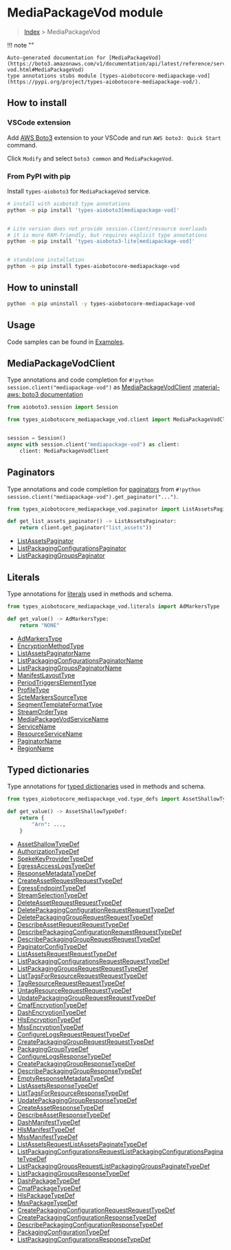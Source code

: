 # MediaPackageVod module

> [Index](../README.md) > MediaPackageVod


!!! note ""

    Auto-generated documentation for [MediaPackageVod](https://boto3.amazonaws.com/v1/documentation/api/latest/reference/services/mediapackage-vod.html#MediaPackageVod)
    type annotations stubs module [types-aiobotocore-mediapackage-vod](https://pypi.org/project/types-aiobotocore-mediapackage-vod/).

## How to install

### VSCode extension

Add [AWS Boto3](https://marketplace.visualstudio.com/items?itemName=Boto3typed.boto3-ide)
extension to your VSCode and run `AWS boto3: Quick Start` command.

Click `Modify` and select `boto3 common` and `MediaPackageVod`.

### From PyPI with pip

Install `types-aioboto3` for `MediaPackageVod` service.

```bash
# install with aioboto3 type annotations
python -m pip install 'types-aioboto3[mediapackage-vod]'


# Lite version does not provide session.client/resource overloads
# it is more RAM-friendly, but requires explicit type annotations
python -m pip install 'types-aioboto3-lite[mediapackage-vod]'


# standalone installation
python -m pip install types-aiobotocore-mediapackage-vod
```



## How to uninstall

```bash
python -m pip uninstall -y types-aiobotocore-mediapackage-vod
```

## Usage

Code samples can be found in [Examples](./usage.md).

## MediaPackageVodClient

Type annotations and code completion for  `#!python session.client("mediapackage-vod")` as [MediaPackageVodClient](./client.md)
[:material-aws: boto3 documentation](https://boto3.amazonaws.com/v1/documentation/api/latest/reference/services/mediapackage-vod.html#MediaPackageVod.Client)

```python title="Usage example"
from aioboto3.session import Session

from types_aiobotocore_mediapackage_vod.client import MediaPackageVodClient


session = Session()
async with session.client("mediapackage-vod") as client:
    client: MediaPackageVodClient
```


## Paginators

Type annotations and code completion for
[paginators](./paginators.md)
from `#!python session.client("mediapackage-vod").get_paginator("...")`.

```python title="Usage example"
from types_aiobotocore_mediapackage_vod.paginator import ListAssetsPaginator

def get_list_assets_paginator() -> ListAssetsPaginator:
    return client.get_paginator("list_assets"))
```

- [ListAssetsPaginator](./paginators.md#listassetspaginator)
- [ListPackagingConfigurationsPaginator](./paginators.md#listpackagingconfigurationspaginator)
- [ListPackagingGroupsPaginator](./paginators.md#listpackaginggroupspaginator)








## Literals

Type annotations for [literals](./literals.md) used in methods and schema.

```python title="Usage example"
from types_aiobotocore_mediapackage_vod.literals import AdMarkersType

def get_value() -> AdMarkersType:
    return "NONE"
```

- [AdMarkersType](./literals.md#admarkerstype)
- [EncryptionMethodType](./literals.md#encryptionmethodtype)
- [ListAssetsPaginatorName](./literals.md#listassetspaginatorname)
- [ListPackagingConfigurationsPaginatorName](./literals.md#listpackagingconfigurationspaginatorname)
- [ListPackagingGroupsPaginatorName](./literals.md#listpackaginggroupspaginatorname)
- [ManifestLayoutType](./literals.md#manifestlayouttype)
- [PeriodTriggersElementType](./literals.md#periodtriggerselementtype)
- [ProfileType](./literals.md#profiletype)
- [ScteMarkersSourceType](./literals.md#sctemarkerssourcetype)
- [SegmentTemplateFormatType](./literals.md#segmenttemplateformattype)
- [StreamOrderType](./literals.md#streamordertype)
- [MediaPackageVodServiceName](./literals.md#mediapackagevodservicename)
- [ServiceName](./literals.md#servicename)
- [ResourceServiceName](./literals.md#resourceservicename)
- [PaginatorName](./literals.md#paginatorname)
- [RegionName](./literals.md#regionname)




## Typed dictionaries

Type annotations for [typed dictionaries](./type_defs.md) used in methods and schema.

```python title="Usage example"
from types_aiobotocore_mediapackage_vod.type_defs import AssetShallowTypeDef

def get_value() -> AssetShallowTypeDef:
    return {
        "Arn": ...,
    }
```

- [AssetShallowTypeDef](./type_defs.md#assetshallowtypedef)
- [AuthorizationTypeDef](./type_defs.md#authorizationtypedef)
- [SpekeKeyProviderTypeDef](./type_defs.md#spekekeyprovidertypedef)
- [EgressAccessLogsTypeDef](./type_defs.md#egressaccesslogstypedef)
- [ResponseMetadataTypeDef](./type_defs.md#responsemetadatatypedef)
- [CreateAssetRequestRequestTypeDef](./type_defs.md#createassetrequestrequesttypedef)
- [EgressEndpointTypeDef](./type_defs.md#egressendpointtypedef)
- [StreamSelectionTypeDef](./type_defs.md#streamselectiontypedef)
- [DeleteAssetRequestRequestTypeDef](./type_defs.md#deleteassetrequestrequesttypedef)
- [DeletePackagingConfigurationRequestRequestTypeDef](./type_defs.md#deletepackagingconfigurationrequestrequesttypedef)
- [DeletePackagingGroupRequestRequestTypeDef](./type_defs.md#deletepackaginggrouprequestrequesttypedef)
- [DescribeAssetRequestRequestTypeDef](./type_defs.md#describeassetrequestrequesttypedef)
- [DescribePackagingConfigurationRequestRequestTypeDef](./type_defs.md#describepackagingconfigurationrequestrequesttypedef)
- [DescribePackagingGroupRequestRequestTypeDef](./type_defs.md#describepackaginggrouprequestrequesttypedef)
- [PaginatorConfigTypeDef](./type_defs.md#paginatorconfigtypedef)
- [ListAssetsRequestRequestTypeDef](./type_defs.md#listassetsrequestrequesttypedef)
- [ListPackagingConfigurationsRequestRequestTypeDef](./type_defs.md#listpackagingconfigurationsrequestrequesttypedef)
- [ListPackagingGroupsRequestRequestTypeDef](./type_defs.md#listpackaginggroupsrequestrequesttypedef)
- [ListTagsForResourceRequestRequestTypeDef](./type_defs.md#listtagsforresourcerequestrequesttypedef)
- [TagResourceRequestRequestTypeDef](./type_defs.md#tagresourcerequestrequesttypedef)
- [UntagResourceRequestRequestTypeDef](./type_defs.md#untagresourcerequestrequesttypedef)
- [UpdatePackagingGroupRequestRequestTypeDef](./type_defs.md#updatepackaginggrouprequestrequesttypedef)
- [CmafEncryptionTypeDef](./type_defs.md#cmafencryptiontypedef)
- [DashEncryptionTypeDef](./type_defs.md#dashencryptiontypedef)
- [HlsEncryptionTypeDef](./type_defs.md#hlsencryptiontypedef)
- [MssEncryptionTypeDef](./type_defs.md#mssencryptiontypedef)
- [ConfigureLogsRequestRequestTypeDef](./type_defs.md#configurelogsrequestrequesttypedef)
- [CreatePackagingGroupRequestRequestTypeDef](./type_defs.md#createpackaginggrouprequestrequesttypedef)
- [PackagingGroupTypeDef](./type_defs.md#packaginggrouptypedef)
- [ConfigureLogsResponseTypeDef](./type_defs.md#configurelogsresponsetypedef)
- [CreatePackagingGroupResponseTypeDef](./type_defs.md#createpackaginggroupresponsetypedef)
- [DescribePackagingGroupResponseTypeDef](./type_defs.md#describepackaginggroupresponsetypedef)
- [EmptyResponseMetadataTypeDef](./type_defs.md#emptyresponsemetadatatypedef)
- [ListAssetsResponseTypeDef](./type_defs.md#listassetsresponsetypedef)
- [ListTagsForResourceResponseTypeDef](./type_defs.md#listtagsforresourceresponsetypedef)
- [UpdatePackagingGroupResponseTypeDef](./type_defs.md#updatepackaginggroupresponsetypedef)
- [CreateAssetResponseTypeDef](./type_defs.md#createassetresponsetypedef)
- [DescribeAssetResponseTypeDef](./type_defs.md#describeassetresponsetypedef)
- [DashManifestTypeDef](./type_defs.md#dashmanifesttypedef)
- [HlsManifestTypeDef](./type_defs.md#hlsmanifesttypedef)
- [MssManifestTypeDef](./type_defs.md#mssmanifesttypedef)
- [ListAssetsRequestListAssetsPaginateTypeDef](./type_defs.md#listassetsrequestlistassetspaginatetypedef)
- [ListPackagingConfigurationsRequestListPackagingConfigurationsPaginateTypeDef](./type_defs.md#listpackagingconfigurationsrequestlistpackagingconfigurationspaginatetypedef)
- [ListPackagingGroupsRequestListPackagingGroupsPaginateTypeDef](./type_defs.md#listpackaginggroupsrequestlistpackaginggroupspaginatetypedef)
- [ListPackagingGroupsResponseTypeDef](./type_defs.md#listpackaginggroupsresponsetypedef)
- [DashPackageTypeDef](./type_defs.md#dashpackagetypedef)
- [CmafPackageTypeDef](./type_defs.md#cmafpackagetypedef)
- [HlsPackageTypeDef](./type_defs.md#hlspackagetypedef)
- [MssPackageTypeDef](./type_defs.md#msspackagetypedef)
- [CreatePackagingConfigurationRequestRequestTypeDef](./type_defs.md#createpackagingconfigurationrequestrequesttypedef)
- [CreatePackagingConfigurationResponseTypeDef](./type_defs.md#createpackagingconfigurationresponsetypedef)
- [DescribePackagingConfigurationResponseTypeDef](./type_defs.md#describepackagingconfigurationresponsetypedef)
- [PackagingConfigurationTypeDef](./type_defs.md#packagingconfigurationtypedef)
- [ListPackagingConfigurationsResponseTypeDef](./type_defs.md#listpackagingconfigurationsresponsetypedef)

